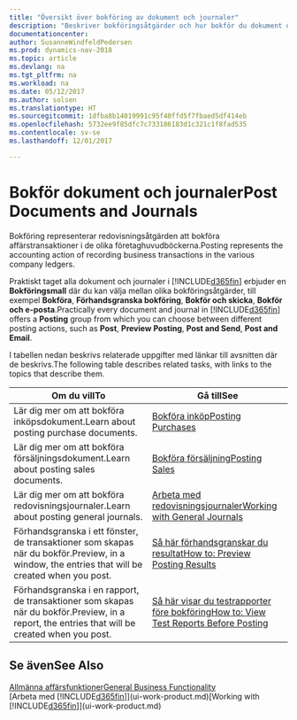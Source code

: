 ```yaml
---
title: "Översikt över bokföring av dokument och journaler"
description: "Beskriver bokföringsåtgärder och hur bokför du dokument och journaler."
documentationcenter: 
author: SusanneWindfeldPedersen
ms.prod: dynamics-nav-2018
ms.topic: article
ms.devlang: na
ms.tgt_pltfrm: na
ms.workload: na
ms.date: 05/12/2017
ms.author: solsen
ms.translationtype: HT
ms.sourcegitcommit: 1dfba8b14019991c95f40ffd5f7fbaed5df414eb
ms.openlocfilehash: 5732ee9f85dfc7c733186183d1c321c1f8fad535
ms.contentlocale: sv-se
ms.lasthandoff: 12/01/2017

---
```

# <a name="post-documents-and-journals"></a><span data-ttu-id="0a263-103">Bokför dokument och journaler</span><span class="sxs-lookup"><span data-stu-id="0a263-103">Post Documents and Journals</span></span>
<span data-ttu-id="0a263-104">Bokföring representerar redovisningsåtgärden att bokföra affärstransaktioner i de olika företaghuvudböckerna.</span><span class="sxs-lookup"><span data-stu-id="0a263-104">Posting represents the accounting action of recording business transactions in the various company ledgers.</span></span>

<span data-ttu-id="0a263-105">Praktiskt taget alla dokument och journaler i [!INCLUDE[d365fin](includes/d365fin_md.md)] erbjuder en **Bokföringsmall** där du kan välja mellan olika bokföringsåtgärder, till exempel **Bokföra**, **Förhandsgranska bokföring**, **Bokför och skicka**, **Bokför och e-posta**.</span><span class="sxs-lookup"><span data-stu-id="0a263-105">Practically every document and journal in [!INCLUDE[d365fin](includes/d365fin_md.md)] offers a **Posting** group from which you can choose between different posting actions, such as **Post**, **Preview Posting**, **Post and Send**, **Post and Email**.</span></span>

<span data-ttu-id="0a263-106">I tabellen nedan beskrivs relaterade uppgifter med länkar till avsnitten där de beskrivs.</span><span class="sxs-lookup"><span data-stu-id="0a263-106">The following table describes related tasks, with links to the topics that describe them.</span></span>

| <span data-ttu-id="0a263-107">Om du vill</span><span class="sxs-lookup"><span data-stu-id="0a263-107">To</span></span> | <span data-ttu-id="0a263-108">Gå till</span><span class="sxs-lookup"><span data-stu-id="0a263-108">See</span></span> |
| --- | --- |
| <span data-ttu-id="0a263-109">Lär dig mer om att bokföra inköpsdokument.</span><span class="sxs-lookup"><span data-stu-id="0a263-109">Learn about posting purchase documents.</span></span> |[<span data-ttu-id="0a263-110">Bokföra inköp</span><span class="sxs-lookup"><span data-stu-id="0a263-110">Posting Purchases</span></span>](ui-post-purchases.md) |
| <span data-ttu-id="0a263-111">Lär dig mer om att bokföra försäljningsdokument.</span><span class="sxs-lookup"><span data-stu-id="0a263-111">Learn about posting sales documents.</span></span> |[<span data-ttu-id="0a263-112">Bokföra försäljning</span><span class="sxs-lookup"><span data-stu-id="0a263-112">Posting Sales</span></span>](ui-post-sales.md) |
| <span data-ttu-id="0a263-113">Lär dig mer om att bokföra redovisningsjournaler.</span><span class="sxs-lookup"><span data-stu-id="0a263-113">Learn about posting general journals.</span></span> |[<span data-ttu-id="0a263-114">Arbeta med redovisningsjournaler</span><span class="sxs-lookup"><span data-stu-id="0a263-114">Working with General Journals</span></span>](ui-work-general-journals.md) |
| <span data-ttu-id="0a263-115">Förhandsgranska i ett fönster, de transaktioner som skapas när du bokför.</span><span class="sxs-lookup"><span data-stu-id="0a263-115">Preview, in a window, the entries that will be created when you post.</span></span> |[<span data-ttu-id="0a263-116">Så här förhandsgranskar du resultat</span><span class="sxs-lookup"><span data-stu-id="0a263-116">How to: Preview Posting Results</span></span>](ui-how-preview-post-results.md) |
| <span data-ttu-id="0a263-117">Förhandsgranska i en rapport, de transaktioner som skapas när du bokför.</span><span class="sxs-lookup"><span data-stu-id="0a263-117">Preview, in a report, the entries that will be created when you post.</span></span> |[<span data-ttu-id="0a263-118">Så här visar du testrapporter före bokföring</span><span class="sxs-lookup"><span data-stu-id="0a263-118">How to: View Test Reports Before Posting</span></span>](ui-how-view-test-reports-posting.md) |

## <a name="see-also"></a><span data-ttu-id="0a263-119">Se även</span><span class="sxs-lookup"><span data-stu-id="0a263-119">See Also</span></span>
[<span data-ttu-id="0a263-120">Allmänna affärsfunktioner</span><span class="sxs-lookup"><span data-stu-id="0a263-120">General Business Functionality</span></span>](ui-across-business-areas.md)  
<span data-ttu-id="0a263-121">[Arbeta med [!INCLUDE[d365fin](includes/d365fin_md.md)]](ui-work-product.md)</span><span class="sxs-lookup"><span data-stu-id="0a263-121">[Working with [!INCLUDE[d365fin](includes/d365fin_md.md)]](ui-work-product.md)</span></span>



